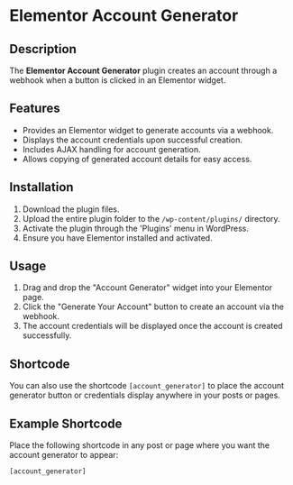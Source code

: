 # Elementor Account Generator

## Description
The **Elementor Account Generator** plugin creates an account through a webhook when a button is clicked in an Elementor widget.

## Features
- Provides an Elementor widget to generate accounts via a webhook.
- Displays the account credentials upon successful creation.
- Includes AJAX handling for account generation.
- Allows copying of generated account details for easy access.

## Installation
1. Download the plugin files.
2. Upload the entire plugin folder to the `/wp-content/plugins/` directory.
3. Activate the plugin through the 'Plugins' menu in WordPress.
4. Ensure you have Elementor installed and activated.

## Usage
1. Drag and drop the "Account Generator" widget into your Elementor page.
2. Click the "Generate Your Account" button to create an account via the webhook.
3. The account credentials will be displayed once the account is created successfully.

## Shortcode
You can also use the shortcode `[account_generator]` to place the account generator button or credentials display anywhere in your posts or pages.

## Example Shortcode
Place the following shortcode in any post or page where you want the account generator to appear:
```sh
[account_generator]

